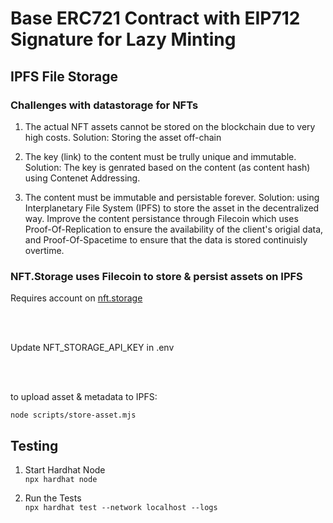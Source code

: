 # Base ERC721 Contract with EIP712 Signature for Lazy Minting

## IPFS File Storage

### Challenges with datastorage for NFTs

1. The actual NFT assets cannot be stored on the blockchain due to very high costs. Solution: Storing the asset off-chain

2. The key (link) to the content must be trully unique and immutable. Solution: The key is genrated based on the content (as content hash) using Contenet Addressing.

3. The content must be immutable and persistable forever. Solution: using Interplanetary File System (IPFS) to store the asset in the decentralized way. Improve the content persistance through Filecoin which uses Proof-Of-Replication to ensure the availability of the client's origial data, and Proof-Of-Spacetime to ensure that the data is stored continuisly overtime.

### NFT.Storage uses Filecoin to store & persist assets on IPFS

Requires account on [nft.storage](https://nft.storage)

<br/><br/>

Update NFT_STORAGE_API_KEY in .env

<br/><br/>

to upload asset & metadata to IPFS:

`node scripts/store-asset.mjs`

## Testing

1. Start Hardhat Node  
   `npx hardhat node`

2. Run the Tests  
   `npx hardhat test --network localhost --logs`

